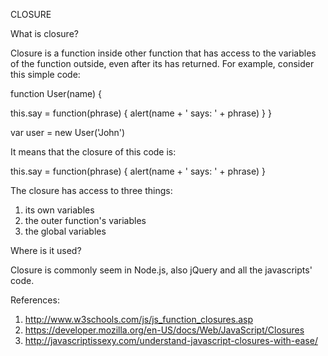 CLOSURE

What is closure?

Closure is a function inside other function that has access to the variables of the function outside, even after its has returned.
For example, consider this simple code:


function User(name) {

  this.say = function(phrase) { 
    alert(name + ' says: ' + phrase)
  }
}
 
var user = new User('John')


It means that the closure of this code is:

  this.say = function(phrase) { 
    alert(name + ' says: ' + phrase)
  }

The closure has access to three things:
1. its own variables
2. the outer function's variables
3. the global variables


Where is it used?

Closure is commonly seem in Node.js, also jQuery and all the javascripts' code.




References:
1. http://www.w3schools.com/js/js_function_closures.asp
2. https://developer.mozilla.org/en-US/docs/Web/JavaScript/Closures
3. http://javascriptissexy.com/understand-javascript-closures-with-ease/